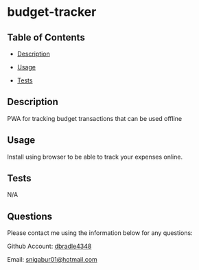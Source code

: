 # budget-tracker

  ## Table of Contents

  * [Description](#description)

  * [Usage](#usage)

  * [Tests](#tests)



  ## Description
  PWA for tracking budget transactions that can be used offline

  ## Usage
  Install using browser to be able to track your expenses online.

  ## Tests
  N/A

  ## Questions

  Please contact me using the information below for any questions:
  
  Github Account: [dbradle4348](https://https://github.com/dbradle4348)

  Email: snigabur01@hotmail.com

